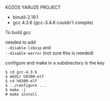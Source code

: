 KOZOS YARUZE PROJECT

* binutil-2.19.1
* gcc 4.3.6 (gcc-3.4.6 couldn't compile) 

To build gcc

needed to add  
`--disable-libssp` and  
`--disable-werror` (not sure this is needed)

configure and make in a subdirectory is the key

```
$ cd gcc-4.3.6
$ mkdir h8300-elf
$ cd h8300-elf  
$ ../configure ...
$ make -j
# make install
```
